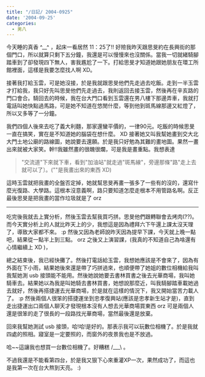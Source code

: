 ```yaml
---
title: "/日記/ 2004-0925"
date: '2004-09-25'
categories:
  - 男八
---
```


今天睡的真香 ^__^ ，起床一看居然 11：25了!! 好險我昨天跟思旻約在長興街的那個門口，所以就算只剩下五分鐘，我還是可以慢慢來也沒關係。當我一切就緒騎腳踏車到了卻發現四下無人，害我尷尬了一下。打給思旻才知道她跟她朋友在環工所館裡面，這樣是我要怎麼找人啊  XD。

接著我打給玉雲，可是她沒接，於是我就跟思旻他們先走過去吃飯。走到一半玉雲才打給我，我只好先叫思旻他們先走過去，我則返回去接玉雲，然後再在辛亥路的門口會合。騎回去的時候，我在台大門口看到玉雲還在男八樓下那邊弄車，我就打電話叫她快點過馬路，可是她不知道在悠閒什麼，等到他到斑馬線那邊又紅燈了，所以又多等了一分鐘。

我們四個人後來去吃了義大利麵，那家還蠻平價的，一律90元。吃飯的時候思旻一直在搞笑，實在是不知道她的腦袋在想什麼。 XD 接著她又叫我幫她畫到交大北大門土地公廟的路線圖，她說要去還願。於是我只好勉為其難的畫地圖。果然一畫出來就被大家笑。幹!!我雖然畫的很醜很爛，可是我是畫重點。我想表達

> "交流道"下來就下車，看到"加油站"就走過"斑馬線"，旁邊那條"路"走上去就可以了〕。(""是我畫出來的東西 XD) 

這時玉雲就把我畫的全盤否定掉，她就幫思旻再畫一張多了一些有的沒的，還寫什麼光復路、大學路。這根本沒意義啊，路只要知道怎麼走根本不用管路名啊。反正最後思旻是把我畫的當作垃圾就是了 orz

----

吃完後我就去上實分析，然後玉雲去幫我買巧拼。思旻他們跟轉聯會去烤肉(??)。而今天實分析上的人就比昨天上的少，我想這是因為禮拜六下午還上課太沒天理了，導致大家都不來。 :p 然後又因為老師說昨天因為提早下課，今天就上晚一點吧，結果從一點半上到三點。 orz  之後又上演習課，(我真的不知道自己為啥還有心情繼續上 XD )，

總之結束後，我已經快攤了。然後打電話給玉雲，我想她應該是不會來了，因為有外面在下小雨，結果她後來還是帶了巧拼過來，也順便帶了她姐的數位相機給我叫我幫她測 usb 接頭能不能用。然後她說她要去書林買書之後去光華商場，我叫她騎車去。結果她以為我是叫她騎去書林買書，她想說那麼近，叫我騎腳踏車載她過去就好，然後再搭捷運去光華商場，於是就在這樣的情況下，我又開始當苦力載人了。 :p 然後兩個人很笨的搭捷運坐到忠孝復興站(應該是忠孝新生站才是)，直到走出捷運出口兩個人聊天才發現根本沒有人想去光華商場買東西 orz  可是兩個人還是很笨的走了很長的一段路找光華商場，當然最後還是放棄。

回來我幫她測試 usb 接頭，哈!哈!是好的。那表示我可以玩數位相機了。於是我就四處的照相。寢室是一定要照的，而窗外的夜景我也是不放過。

哈~~這讓我也想買一台數位相機了。好糟糕  /___\ 。

不過我還是不能看第四台，於是我又狠下心來重灌XP一次，果然成功了，而這也是我第一次在台大熬到天亮。  :)